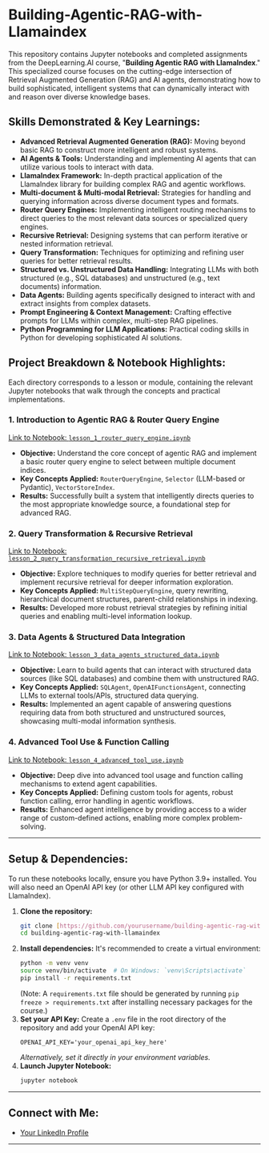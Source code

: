 # Building-Agentic-RAG-with-Llamaindex

This repository contains Jupyter notebooks and completed assignments from the DeepLearning.AI course, "**Building Agentic RAG with LlamaIndex**." This specialized course focuses on the cutting-edge intersection of Retrieval Augmented Generation (RAG) and AI agents, demonstrating how to build sophisticated, intelligent systems that can dynamically interact with and reason over diverse knowledge bases.

## Skills Demonstrated & Key Learnings:

* **Advanced Retrieval Augmented Generation (RAG):** Moving beyond basic RAG to construct more intelligent and robust systems.
* **AI Agents & Tools:** Understanding and implementing AI agents that can utilize various tools to interact with data.
* **LlamaIndex Framework:** In-depth practical application of the LlamaIndex library for building complex RAG and agentic workflows.
* **Multi-document & Multi-modal Retrieval:** Strategies for handling and querying information across diverse document types and formats.
* **Router Query Engines:** Implementing intelligent routing mechanisms to direct queries to the most relevant data sources or specialized query engines.
* **Recursive Retrieval:** Designing systems that can perform iterative or nested information retrieval.
* **Query Transformation:** Techniques for optimizing and refining user queries for better retrieval results.
* **Structured vs. Unstructured Data Handling:** Integrating LLMs with both structured (e.g., SQL databases) and unstructured (e.g., text documents) information.
* **Data Agents:** Building agents specifically designed to interact with and extract insights from complex datasets.
* **Prompt Engineering & Context Management:** Crafting effective prompts for LLMs within complex, multi-step RAG pipelines.
* **Python Programming for LLM Applications:** Practical coding skills in Python for developing sophisticated AI solutions.

## Project Breakdown & Notebook Highlights:

Each directory corresponds to a lesson or module, containing the relevant Jupyter notebooks that walk through the concepts and practical implementations.

### 1. Introduction to Agentic RAG & Router Query Engine
[Link to Notebook: `lesson_1_router_query_engine.ipynb`](lesson_1_router_query_engine/lesson_1_router_query_engine.ipynb)
* **Objective:** Understand the core concept of agentic RAG and implement a basic router query engine to select between multiple document indices.
* **Key Concepts Applied:** `RouterQueryEngine`, `Selector` (LLM-based or Pydantic), `VectorStoreIndex`.
* **Results:** Successfully built a system that intelligently directs queries to the most appropriate knowledge source, a foundational step for advanced RAG.

### 2. Query Transformation & Recursive Retrieval
[Link to Notebook: `lesson_2_query_transformation_recursive_retrieval.ipynb`](lesson_2_query_transformation_recursive_retrieval/lesson_2_query_transformation_recursive_retrieval.ipynb)
* **Objective:** Explore techniques to modify queries for better retrieval and implement recursive retrieval for deeper information exploration.
* **Key Concepts Applied:** `MultiStepQueryEngine`, query rewriting, hierarchical document structures, parent-child relationships in indexing.
* **Results:** Developed more robust retrieval strategies by refining initial queries and enabling multi-level information lookup.

### 3. Data Agents & Structured Data Integration
[Link to Notebook: `lesson_3_data_agents_structured_data.ipynb`](lesson_3_data_agents_structured_data/lesson_3_data_agents_structured_data.ipynb)
* **Objective:** Learn to build agents that can interact with structured data sources (like SQL databases) and combine them with unstructured RAG.
* **Key Concepts Applied:** `SQLAgent`, `OpenAIFunctionsAgent`, connecting LLMs to external tools/APIs, structured data querying.
* **Results:** Implemented an agent capable of answering questions requiring data from both structured and unstructured sources, showcasing multi-modal information synthesis.

### 4. Advanced Tool Use & Function Calling
[Link to Notebook: `lesson_4_advanced_tool_use.ipynb`](lesson_4_advanced_tool_use/lesson_4_advanced_tool_use.ipynb)
* **Objective:** Deep dive into advanced tool usage and function calling mechanisms to extend agent capabilities.
* **Key Concepts Applied:** Defining custom tools for agents, robust function calling, error handling in agentic workflows.
* **Results:** Enhanced agent intelligence by providing access to a wider range of custom-defined actions, enabling more complex problem-solving.

---

## Setup & Dependencies:

To run these notebooks locally, ensure you have Python 3.9+ installed. You will also need an OpenAI API key (or other LLM API key configured with LlamaIndex).

1.  **Clone the repository:**
    ```bash
    git clone [https://github.com/yourusername/building-agentic-rag-with-llamaindex.git](https://github.com/yourusername/building-agentic-rag-with-llamaindex.git)
    cd building-agentic-rag-with-llamaindex
    ```
2.  **Install dependencies:**
    It's recommended to create a virtual environment:
    ```bash
    python -m venv venv
    source venv/bin/activate  # On Windows: `venv\Scripts\activate`
    pip install -r requirements.txt
    ```
    (Note: A `requirements.txt` file should be generated by running `pip freeze > requirements.txt` after installing necessary packages for the course.)
3.  **Set your API Key:**
    Create a `.env` file in the root directory of the repository and add your OpenAI API key:
    ```
    OPENAI_API_KEY='your_openai_api_key_here'
    ```
    *Alternatively, set it directly in your environment variables.*
4.  **Launch Jupyter Notebook:**
    ```bash
    jupyter notebook
    ```

---

## Connect with Me:

* [Your LinkedIn Profile](https://www.linkedin.com/in/yourprofile/)

---
